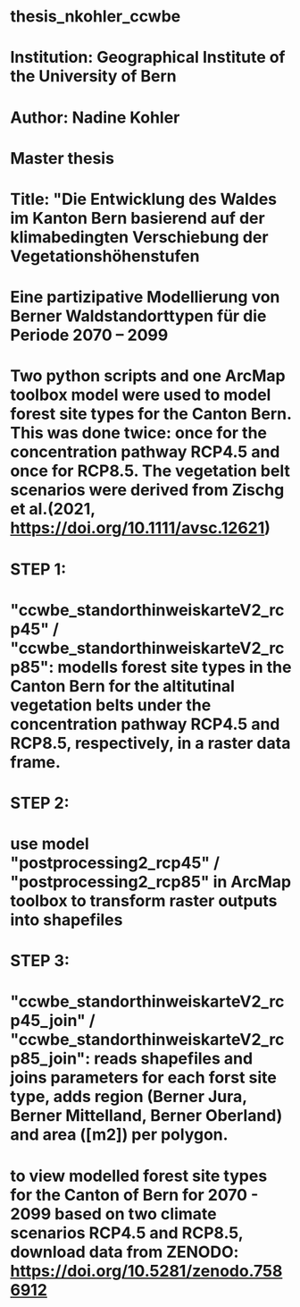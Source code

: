 # thesis_nkohler_ccwbe

# Institution: Geographical Institute of the University of Bern
# Author: Nadine Kohler
# Master thesis

# Title: "Die Entwicklung des Waldes im Kanton Bern basierend auf der klimabedingten Verschiebung der Vegetationshöhenstufen
# Eine partizipative Modellierung von Berner Waldstandorttypen für die Periode 2070 – 2099

# Two python scripts and one ArcMap toolbox model were used to model forest site types for the Canton Bern. This was done twice: once for the concentration pathway RCP4.5 and once for RCP8.5. The vegetation belt scenarios were derived from Zischg et al.(2021, https://doi.org/10.1111/avsc.12621)

# STEP 1: 
# "ccwbe_standorthinweiskarteV2_rcp45" / "ccwbe_standorthinweiskarteV2_rcp85": modells forest site types in the Canton Bern for the altitutinal vegetation belts under the concentration pathway RCP4.5 and RCP8.5, respectively, in a raster data frame. 

# STEP 2: 
# use model "postprocessing2_rcp45" / "postprocessing2_rcp85" in ArcMap toolbox to transform raster outputs into shapefiles

# STEP 3: 
# "ccwbe_standorthinweiskarteV2_rcp45_join" / "ccwbe_standorthinweiskarteV2_rcp85_join": reads shapefiles and joins parameters for each forst site type, adds region (Berner Jura, Berner Mittelland, Berner Oberland) and area ([m2]) per polygon.

# to view modelled forest site types for the Canton of Bern for 2070 - 2099 based on two climate scenarios RCP4.5 and RCP8.5, download data from ZENODO:  https://doi.org/10.5281/zenodo.7586912

